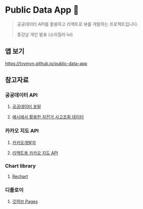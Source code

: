 # Public Data App 🚀
> 공공데이터 API를 활용하고 리액트로 뷰를 개발하는 프로젝트입니다.
>
> 종강날 개인 발표 (소리질러 lol)


## 앱 보기
https://tvvmvn.github.io/public-data-app


## 참고자료
### 공공데이터 API
1. [공공데이터 포털](https://www.data.go.kr/index.do)

2. [예시에서 활용한 자전거 사고조회 데이터](https://www.data.go.kr/tcs/dss/selectApiDataDetailView.do?publicDataPk=15056681)

### 카카오 지도 API
1. [카카오개발자](https://developers.kakao.com/)

2. [리액트용 카카오 지도 API](https://react-kakao-maps-sdk.jaeseokim.dev/)

### Chart library
1. [Rechart](https://recharts.org/en-US)

### 디플로이
1. [깃허브 Pages](https://github.com/gitname/react-gh-pages)






